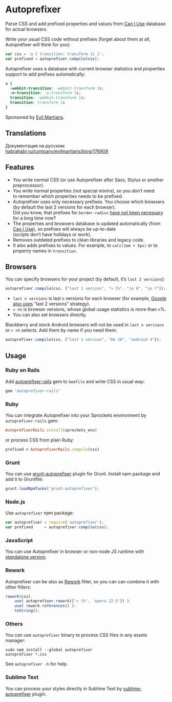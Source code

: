 # Autoprefixer

Parse CSS and add prefixed properties and values from
[Can I Use](http://caniuse.com/) database for actual browsers.

Write your usual CSS code without prefixes (forget about them at all,
Autoprefixer will think for you):

```js
var css = 'a { transition: transform 1s }';
var prefixed = autoprefixer.compile(css);
```

Autoprefixer uses a database with current browser statistics
and properties support to add prefixes automatically:

```css
a {
  -webkit-transition: -webkit-transform 1s;
  -o-transition: -o-transform 1s;
  transition: -webkit-transform 1s;
  transition: transform 1s
}
```

Sponsored by [Evil Martians](http://evilmartians.com/).

## Translations

Документация на русском: [habrahabr.ru/company/evilmartians/blog/176909](http://habrahabr.ru/company/evilmartians/blog/176909/)

## Features

* You write normal CSS (or use Autoprefixer after Sass, Stylus
  or another preprocessor).
* You write normal properties (not special mixins), so you don’t need
  to remember which properties needs to be prefixed.
* Autoprefixer uses only necessary prefixes. You choose which browsers
  (by default the last 2 versions for each browser).
  Did you know, that prefixes for `border-radius`
  [have not been necessary](http://caniuse.com/border-radius)
  for a long time now?
* The properties and browsers database is updated automatically
  (from [Can I Use](http://caniuse.com/)), so prefixes will always be up-to-date
  (scripts don’t have holidays or work).
* Removes outdated prefixes to clean libraries and legacy code.
* It also adds prefixes to values. For example, to `calc(1em + 5px)` or
  to property names in `transition`.

## Browsers

You can specify browsers for your project (by default, it’s `last 2 versions`):

```js
autoprefixer.compile(css, ["last 1 version", "> 1%", "ie 8", "ie 7"]);
```

* `last n versions` is last `n` versions for each browser (for example,
  [Google also uses](http://support.google.com/a/bin/answer.py?answer=33864)
  “last 2 versions” strategy).
* `> n%` is browser versions, whose global usage statistics is more than `n`%.
* You can also set browsers directly.

Blackberry and stock Android browsers will not be used in `last n versions`
or `> n%` selects. Add them by name if you need them:

```js
autoprefixer.compile(css, ["last 1 version", "bb 10", "android 4"]);
```

## Usage

### Ruby on Rails

Add [autoprefixer-rails](https://github.com/ai/autoprefixer-rails) gem
to `Gemfile` and write CSS in usual way:

```ruby
gem "autoprefixer-rails"
```

### Ruby

You can integrate Autoprefixer into your Sprockets environment
by `autoprefixer-rails` gem:

```ruby
AutoprefixerRails.install(sprockets_env)
```

or process CSS from plain Ruby:

```ruby
prefixed = AutoprefixerRails.compile(css)
```

### Grunt

You can use [grunt-autoprefixer](https://github.com/nDmitry/grunt-autoprefixer)
plugin for Grunt. Install npm package and add it to Gruntfile:

```js
grunt.loadNpmTasks('grunt-autoprefixer');
```

### Node.js

Use `autoprefixer` npm package:

```js
var autoprefixer = require('autoprefixer');
var prefixed     = autoprefixer.compile(css);
```

### JavaScript

You can use Autoprefixer in browser or non-node JS runtime
with [standalone version](https://raw.github.com/ai/autoprefixer-rails/master/vendor/autoprefixer.js).

### Rework

Autoprefixer can be also as [Rework](https://github.com/visionmedia/rework)
filter, so you can can combine it with other filters:

```js
rework(css).
    use( autoprefixer.rework(['> 1%', 'opera 12.5']) ).
    use( rework.references() ).
    toString();
```

### Others

You can use `autoprefixer` binary to process CSS files in any assets manager:

```
sudo npm install --global autoprefixer
autoprefixer *.css
```

See `autoprefixer -h` for help.

### Sublime Text

You can process your styles directly in Sublime Text by
[sublime-autoprefixer](https://github.com/sindresorhus/sublime-autoprefixer)
plugin.
